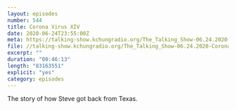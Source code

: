 ```yaml
---
layout: episodes
number: 544
title: Corona Virus XIV
date: 2020-06-24T23:55:00Z
meta: https://talking-show.kchungradio.org/The_Talking_Show-06.24.2020-Coronavirus_14.mp3
file: //talking-show.kchungradio.org/The_Talking_Show-06.24.2020-Coronavirus_14.mp3
excerpt: ""
duration: "00:46:13"
length: "83163551"
explicit: "yes"
category: episodes
---
```

The story of how Steve got back from Texas.
